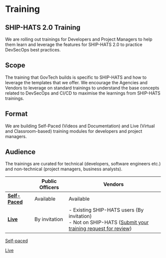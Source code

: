 # Training

## SHIP-HATS 2.0 Training  

We are rolling out trainings for Developers and Project Managers to help them learn and leverage the features for SHIP-HATS 2.0 to practice DevSecOps best practices.

## Scope  

The training that GovTech builds is specific to SHIP-HATS and how to leverage the templates that we offer. We encourage the Agencies and Vendors to leverage on standard trainings to understand the base concepts related to DevSecOps and CI/CD to maximise the learnings from SHIP-HATS trainings.

## Format
We are building Self-Paced (Videos and Documentation) and Live (Virtual and Classroom-based) training modules for developers and project managers.

## Audience
The trainings are curated for technical (developers, software engineers etc.) and non-technical (project managers, business analysts).


||Public Officers|Vendors
|---|---|---|
[**Self-Paced**](self-paced-trainings)|Available|Available
[**Live**](live-trainings)|By invitation|- Existing SHIP-HATS users (By invitation) <br>- Not on SHIP-HATS ([Submit your training request for review](https://go.gov.sg/she))

[Self-paced](self-paced-trainings.md ':include')

[Live](live-trainings.md ':include')